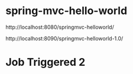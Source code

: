 # spring-mvc-hello-world

http://localhost:8080/springmvc-helloworld/

http://localhost:8090/springmvc-helloworld-1.0/

# Job Triggered 2


